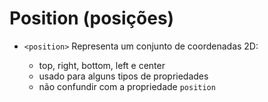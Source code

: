 # Position (posições)
  * `<position>`
    Representa um conjunto de coordenadas 2D:
    - top, right, bottom, left e center

    * usado para alguns tipos de propriedades
    * não confundir com a propriedade `position`
